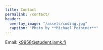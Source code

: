 ```yaml
---
title: Contact
permalink: /contact/
header:
  overlay_image: "/assets/coding.jpg"
  caption: "Photo by **Michael Pointner**"
---
```


Email: [k9958@student.jamk.fi](mailto:k9958@student.jamk.fi)